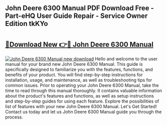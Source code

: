 ## John Deere 6300 Manual PDF Download Free - Part-eHQ User Guide Repair - Service Owner Edition tkKYo

# <h2><a href="http://bc33949.oget.top/?id=John+Deere+6300+Manual">🔗Download New 👉🔴 John Deere 6300 Manual</a></h2>

[![John Deere 6300 Manual new download](https://i.imgur.com/5g1atiW.png)](http://bc33949.oget.top/?id=John+Deere+6300+Manual)
Hello and welcome to the user manual for your brand new John Deere 6300 Manual. This guide is specifically designed to familiarize you with the features, functions, and benefits of your product. You will find step-by-step instructions for installation, usage, and maintenance, as well as troubleshooting tips for common issues. Prior to operating your John Deere 6300 Manual, take the time to read through this manual thoroughly. It contains valuable information about the product's features and functions, as well as setup instructions and step-by-step guides for using each feature. Explore the possibilities of list of features with your new John Deere 6300 Manual. Let's Get Started! Contact us today and let us John Deere 6300 Manual guide you through the process.

